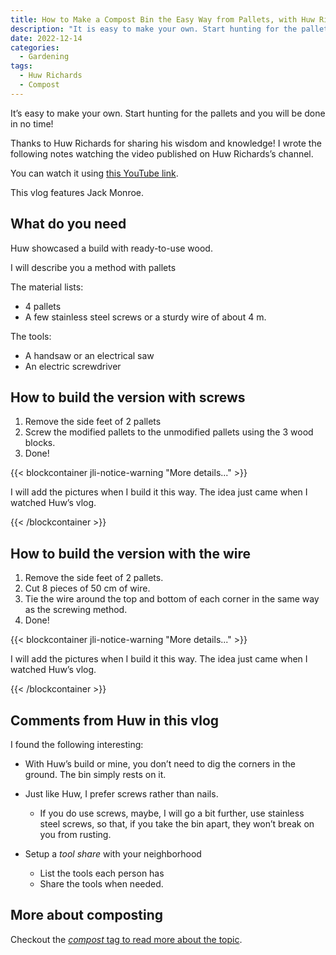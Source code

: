 ```yaml
---
title: How to Make a Compost Bin the Easy Way from Pallets, with Huw Richards
description: "It is easy to make your own. Start hunting for the pallets and you will be done in no time!"
date: 2022-12-14
categories:
  - Gardening
tags:
  - Huw Richards
  - Compost
---
```


It’s easy to make your own. Start hunting for the pallets and you will be done in no time!

Thanks to Huw Richards for sharing his wisdom and knowledge! I wrote the following notes watching the video published on Huw Richards’s channel.

<!-- more -->

You can watch it using [this YouTube link](https://www.youtube.com/watch?v=RJcPKtVPuIE).

This vlog features Jack Monroe.

## What do you need

Huw showcased a build with ready-to-use wood.

I will describe you a method with pallets

The material lists:

- 4 pallets
- A few stainless steel screws or a sturdy wire of about 4 m.

The tools:

- A handsaw or an electrical saw
- An electric screwdriver

## How to build the version with screws

1. Remove the side feet of 2 pallets
2. Screw the modified pallets to the unmodified pallets using the 3 wood blocks.
3. Done!

{{< blockcontainer jli-notice-warning "More details..." >}}

I will add the pictures when I build it this way. The idea just came when I watched Huw’s vlog.

{{< /blockcontainer >}}

## How to build the version with the wire

1. Remove the side feet of 2 pallets.
2. Cut 8 pieces of 50 cm of wire.
3. Tie the wire around the top and bottom of each corner in the same way as the screwing method.
4. Done!

{{< blockcontainer jli-notice-warning "More details..." >}}

I will add the pictures when I build it this way. The idea just came when I watched Huw’s vlog.

{{< /blockcontainer >}}

## Comments from Huw in this vlog

I found the following interesting:

- With Huw’s build or mine, you don’t need to dig the corners in the ground. The bin simply rests on it.

- Just like Huw, I prefer screws rather than nails.

  - If you do use screws, maybe, I will go a bit further, use stainless steel screws, so that, if you take the bin apart, they won’t break on you from rusting.

- Setup a _tool share_ with your neighborhood
  - List the tools each person has
  - Share the tools when needed.

## More about composting

Checkout the [_compost_ tag to read more about the topic](../../tags/compost/).
